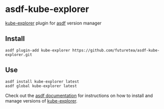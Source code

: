 # asdf-kube-explorer

[kube-explorer](https://github.com/cnrancher/kube-explorer) plugin for [asdf](https://github.com/asdf-vm/asdf) version manager

## Install

```
asdf plugin-add kube-explorer https://github.com/futuretea/asdf-kube-explorer.git
```

## Use
```bash
asdf install kube-explorer latest
asdf global kube-explorer latest
```
Check out the [asdf documentation](https://asdf-vm.com/#/core-manage-versions?id=install-version) for instructions on how to install and manage versions of [kube-explorer](https://github.com/cnrancher/kube-explorer).
